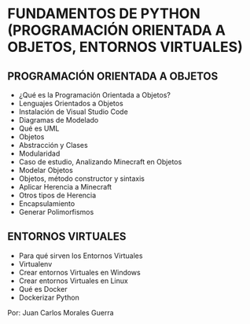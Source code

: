 # FUNDAMENTOS DE PYTHON (PROGRAMACIÓN ORIENTADA A OBJETOS, ENTORNOS VIRTUALES)

## PROGRAMACIÓN ORIENTADA A OBJETOS
- ¿Qué es la Programación Orientada a Objetos?
- Lenguajes Orientados a Objetos
- Instalación de Visual Studio Code
- Diagramas de Modelado
- Qué es UML
- Objetos
- Abstracción y Clases
- Modularidad
- Caso de estudio, Analizando Minecraft en Objetos
- Modelar Objetos
- Objetos, método constructor y sintaxis
- Aplicar Herencia a Minecraft
- Otros tipos de Herencia
- Encapsulamiento
- Generar Polimorfismos

## ENTORNOS VIRTUALES
- Para qué sirven los Entornos Virtuales
- Virtualenv
- Crear entornos Virtuales en Windows
- Crear entornos Virtuales en Linux
- Qué es Docker
- Dockerizar Python

Por: Juan Carlos Morales Guerra
